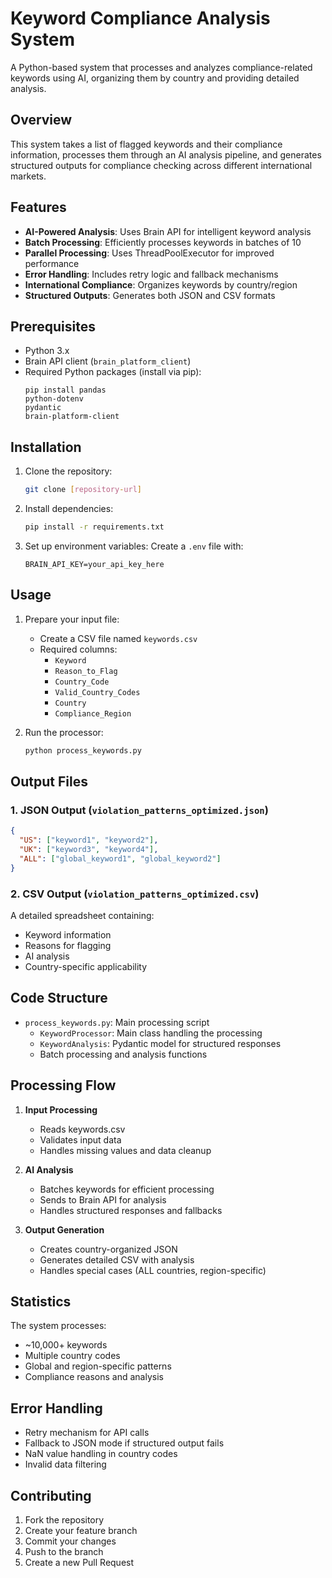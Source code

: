 # Keyword Compliance Analysis System

A Python-based system that processes and analyzes compliance-related keywords using AI, organizing them by country and providing detailed analysis.

## Overview

This system takes a list of flagged keywords and their compliance information, processes them through an AI analysis pipeline, and generates structured outputs for compliance checking across different international markets.

## Features

- **AI-Powered Analysis**: Uses Brain API for intelligent keyword analysis
- **Batch Processing**: Efficiently processes keywords in batches of 10
- **Parallel Processing**: Uses ThreadPoolExecutor for improved performance
- **Error Handling**: Includes retry logic and fallback mechanisms
- **International Compliance**: Organizes keywords by country/region
- **Structured Outputs**: Generates both JSON and CSV formats

## Prerequisites

- Python 3.x
- Brain API client (`brain_platform_client`)
- Required Python packages (install via pip):
  ```
  pip install pandas
  python-dotenv
  pydantic
  brain-platform-client
  ```

## Installation

1. Clone the repository:
   ```bash
   git clone [repository-url]
   ```

2. Install dependencies:
   ```bash
   pip install -r requirements.txt
   ```

3. Set up environment variables:
   Create a `.env` file with:
   ```
   BRAIN_API_KEY=your_api_key_here
   ```

## Usage

1. Prepare your input file:
   - Create a CSV file named `keywords.csv`
   - Required columns: 
     - `Keyword`
     - `Reason_to_Flag`
     - `Country_Code`
     - `Valid_Country_Codes`
     - `Country`
     - `Compliance_Region`

2. Run the processor:
   ```bash
   python process_keywords.py
   ```

## Output Files

### 1. JSON Output (`violation_patterns_optimized.json`)
```json
{
  "US": ["keyword1", "keyword2"],
  "UK": ["keyword3", "keyword4"],
  "ALL": ["global_keyword1", "global_keyword2"]
}
```

### 2. CSV Output (`violation_patterns_optimized.csv`)
A detailed spreadsheet containing:
- Keyword information
- Reasons for flagging
- AI analysis
- Country-specific applicability

## Code Structure

- `process_keywords.py`: Main processing script
  - `KeywordProcessor`: Main class handling the processing
  - `KeywordAnalysis`: Pydantic model for structured responses
  - Batch processing and analysis functions

## Processing Flow

1. **Input Processing**
   - Reads keywords.csv
   - Validates input data
   - Handles missing values and data cleanup

2. **AI Analysis**
   - Batches keywords for efficient processing
   - Sends to Brain API for analysis
   - Handles structured responses and fallbacks

3. **Output Generation**
   - Creates country-organized JSON
   - Generates detailed CSV with analysis
   - Handles special cases (ALL countries, region-specific)

## Statistics

The system processes:
- ~10,000+ keywords
- Multiple country codes
- Global and region-specific patterns
- Compliance reasons and analysis

## Error Handling

- Retry mechanism for API calls
- Fallback to JSON mode if structured output fails
- NaN value handling in country codes
- Invalid data filtering

## Contributing

1. Fork the repository
2. Create your feature branch
3. Commit your changes
4. Push to the branch
5. Create a new Pull Request



